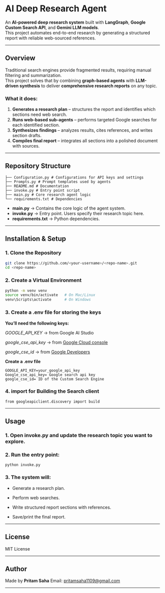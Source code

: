 # AI Deep Research Agent

An **AI-powered deep research system** built with **LangGraph**, **Google Custom Search API**, and **Gemini LLM models**.  
This project automates end-to-end research by generating a structured report with reliable web-sourced references.  

---

## Overview

Traditional search engines provide fragmented results, requiring manual filtering and summarization.  
This project solves that by combining **graph-based agents** with **LLM-driven synthesis** to deliver **comprehensive research reports** on any topic.

### What it does:
1. **Generates a research plan** – structures the report and identifies which sections need web search.  
2. **Runs web-based sub-agents** – performs targeted Google searches for each identified section.  
3. **Synthesizes findings** – analyzes results, cites references, and writes section drafts.  
4. **Compiles final report** – integrates all sections into a polished document with sources.  

---

## Repository Structure


```
├── Configuration.py # Configurations for API keys and settings
├── Prompts.py # Prompt templates used by agents
├── README.md # Documentation
├── invoke.py # Entry point script
├── main.py # Core research agent logic
└── requirements.txt # Dependencies
```

- **main.py** → Contains the core logic of the agent system.  
- **invoke.py** → Entry point. Users specify their research topic here.  
- **requirements.txt** → Python dependencies.  

---

## Installation & Setup

### 1. Clone the Repository
```bash
git clone https://github.com/<your-username>/<repo-name>.git
cd <repo-name>
```
### 2. Create a Virtual Environment
```bash
python -m venv venv
source venv/bin/activate   # On Mac/Linux
venv\Scripts\activate      # On Windows
```
### 3. Create a .env file for storing the keys
**You’ll need the following keys:**

*GOOGLE_API_KEY* → from Google AI Studio

*google_cse_api_key* -> from [Google Cloud console](https://console.cloud.google.com/)

*google_cse_id* -> from [Google Developers](https://programmablesearchengine.google.com/)


**Create a .env file**
```
GOOGLE_API_KEY=your_google_api_key
Google_cse_api_key= Google search api key
google_cse_id= ID of the Custom Search Engine
```
### 4. import for Building the Search client
```
from googleapiclient.discovery import build
```
----
## Usage

### 1. Open invoke.py and update the research topic you want to explore.


### 2. Run the entry point:
```
python invoke.py
```

### 3. The system will:

- Generate a research plan.

- Perform web searches.

- Write structured report sections with references.

- Save/print the final report.
---
## License

MIT License

---
## Author

Made by **Pritam Saha**
Email: [pritamsaha1109@gmail.com](mailto:pritamsaha1109@gmail.com)

---

